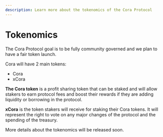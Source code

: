 ```yaml
---
description: Learn more about the tokenomics of the Cora Protocol
---
```


# Tokenomics

The Cora Protocol goal is to be fully community governed and we plan to have a fair token launch.

Cora will have 2 main tokens:

* Cora
* xCora

**The Cora token** is a profit sharing token that can be staked and will allow stakers to earn protocol fees and boost their rewards if they are adding liquidity or borrowing in the protocol.

**xCora** is the token stakers will receive for staking their Cora tokens. It will represent the right to vote on any major changes of the protocol and the spending of the treasury. &#x20;

More details about the tokenomics will be released soon.
